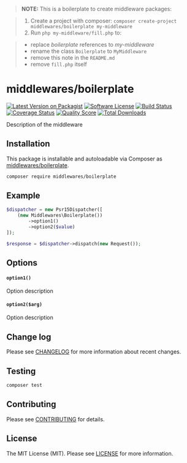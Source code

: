 > **NOTE:** This is a boilerplate to create middleware packages:

> 1. Create a project with composer: `composer create-project middlewares/boilerplate my-middleware`
> 2. Run `php my-middleware/fill.php` to:

>   * replace *boilerplate* references to *my-middleware*
>   * rename the class `Boilerplate` to `MyMiddleware`
>   * remove this note in the `README.md`
>   * remove `fill.php` itself

# middlewares/boilerplate

[![Latest Version on Packagist][ico-version]][link-packagist]
[![Software License][ico-license]](LICENSE.md)
[![Build Status][ico-travis]][link-travis]
[![Coverage Status][ico-scrutinizer]][link-scrutinizer]
[![Quality Score][ico-code-quality]][link-code-quality]
[![Total Downloads][ico-downloads]][link-downloads]


Description of the middleware

## Installation

This package is installable and autoloadable via Composer as [middlewares/boilerplate](https://packagist.org/packages/middlewares/boilerplate).

```sh
composer require middlewares/boilerplate
```

## Example

```php
$dispatcher = new Psr15Dispatcher([
	(new Middlewares\Boilerplate())
		->option1()
		->option2($value)
]);

$response = $dispatcher->dispatch(new Request());
```

## Options

#### `option1()`

Option description

#### `option2($arg)`

Option description

## Change log

Please see [CHANGELOG](CHANGELOG.md) for more information about recent changes.

## Testing

```sh
composer test
```

## Contributing

Please see [CONTRIBUTING](CONTRIBUTING.md) for details.

## License

The MIT License (MIT). Please see [LICENSE](LICENSE) for more information.

[ico-version]: https://img.shields.io/packagist/v/middlewares/boilerplate.svg?style=flat-square
[ico-license]: https://img.shields.io/badge/license-MIT-brightgreen.svg?style=flat-square
[ico-travis]: https://img.shields.io/travis/middlewares/boilerplate/master.svg?style=flat-square
[ico-scrutinizer]: https://img.shields.io/scrutinizer/coverage/g/middlewares/boilerplate.svg?style=flat-square
[ico-code-quality]: https://img.shields.io/scrutinizer/g/middlewares/boilerplate.svg?style=flat-square
[ico-downloads]: https://img.shields.io/packagist/dt/middlewares/boilerplate.svg?style=flat-square

[link-packagist]: https://packagist.org/packages/middlewares/boilerplate
[link-travis]: https://travis-ci.org/middlewares/boilerplate
[link-scrutinizer]: https://scrutinizer-ci.com/g/middlewares/boilerplate/code-structure
[link-code-quality]: https://scrutinizer-ci.com/g/middlewares/boilerplate
[link-downloads]: https://packagist.org/packages/middlewares/boilerplate
